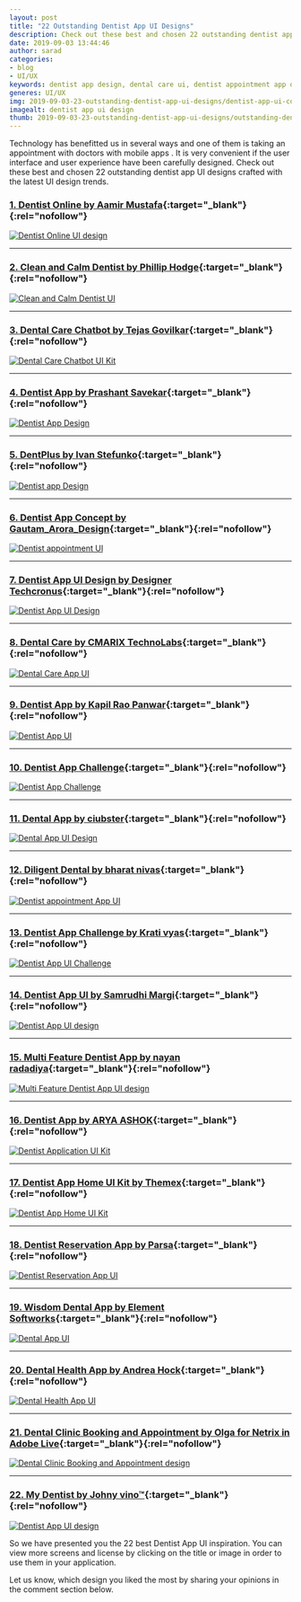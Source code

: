 ```yaml
---
layout: post
title: "22 Outstanding Dentist App UI Designs"
description: Check out these best and chosen 22 outstanding dentist app UI designs crafted with the latest UI design trends.
date: 2019-09-03 13:44:46
author: sarad
categories:
- blog
- UI/UX
keywords: dentist app design, dental care ui, dentist appointment app design, tooth care app design, dentist mobile app design
generes: UI/UX
img: 2019-09-03-23-outstanding-dentist-app-ui-designs/dentist-app-ui-cover.png
imagealt: dentist app ui design
thumb: 2019-09-03-23-outstanding-dentist-app-ui-designs/outstanding-dentist-app-ui-designs-thumb.png
---
```


Technology has benefitted us in several ways and one of them is taking an appointment with doctors with mobile apps  <!--more-->. It is very convenient if the user interface and user experience have been carefully designed. Check out these best and chosen 22 outstanding dentist app UI designs crafted with the latest UI design trends.


### [1. Dentist Online by Aamir Mustafa](https://www.uplabs.com/posts/dentis-online){:target="_blank"}{:rel="nofollow"}
<a href="https://www.uplabs.com/posts/dentis-online" target="_blank" rel="nofollow">
<img src="/assets/img/blog/2019-09-03-23-outstanding-dentist-app-ui-designs/dentist-app-ui-16.png" alt="Dentist Online UI design">
</a>

<hr>

### [2. Clean and Calm Dentist by Phillip Hodge](https://www.uplabs.com/posts/clean-and-calm-dentist-ui){:target="_blank"}{:rel="nofollow"}
<a href="https://www.uplabs.com/posts/clean-and-calm-dentist-ui" target="_blank" rel="nofollow">
<img src="/assets/img/blog/2019-09-03-23-outstanding-dentist-app-ui-designs/dentist-app-ui-2.gif" alt="Clean and Calm Dentist UI">
</a>

<hr>

### [3. Dental Care Chatbot by Tejas Govilkar](https://www.uplabs.com/posts/dental-care-chatbot-concept-fb2e394d-8ea8-448f-8352-f9d18ff5c9bd){:target="_blank"}{:rel="nofollow"}
<a href="https://www.uplabs.com/posts/dental-care-chatbot-concept-fb2e394d-8ea8-448f-8352-f9d18ff5c9bd" target="_blank" rel="nofollow">
<img src="/assets/img/blog/2019-09-03-23-outstanding-dentist-app-ui-designs/dentist-app-ui-3.png" alt="Dental Care Chatbot UI Kit">
</a>

<hr>

### [4. Dentist App by Prashant Savekar](https://www.uplabs.com/posts/dentist-app-01c3b74e-0234-4f5c-8ef4-eba21aca443d){:target="_blank"}{:rel="nofollow"}
<a href="https://www.uplabs.com/posts/dentist-app-01c3b74e-0234-4f5c-8ef4-eba21aca443d" target="_blank" rel="nofollow">
<img src="/assets/img/blog/2019-09-03-23-outstanding-dentist-app-ui-designs/dentist-app-ui-4.png" alt="Dentist App Design">
</a>

<hr>

### [5. DentPlus by Ivan Stefunko](https://www.uplabs.com/posts/dentplus-free-ui-kit){:target="_blank"}{:rel="nofollow"}
<a href="https://www.uplabs.com/posts/dentplus-free-ui-kit" target="_blank" rel="nofollow">
<img src="/assets/img/blog/2019-09-03-23-outstanding-dentist-app-ui-designs/dentist-app-ui-5.png" alt="Dentist app Design">
</a>

<hr>

### [6. Dentist App Concept by Gautam_Arora_Design](https://www.uplabs.com/posts/dentist-app-concept){:target="_blank"}{:rel="nofollow"}
<a href="https://www.uplabs.com/posts/dentist-app-concept" target="_blank" rel="nofollow">
<img src="/assets/img/blog/2019-09-03-23-outstanding-dentist-app-ui-designs/dentist-app-ui-6.png" alt="Dentist appointment UI">
</a>

<hr>

### [7. Dentist App UI Design by Designer Techcronus](https://www.uplabs.com/posts/dentist-app-ui-design){:target="_blank"}{:rel="nofollow"}
<a href="https://www.uplabs.com/posts/dentist-app-ui-design" target="_blank" rel="nofollow">
<img src="/assets/img/blog/2019-09-03-23-outstanding-dentist-app-ui-designs/dentist-app-ui-7.png" alt="Dentist App UI Design">
</a>

<hr>

### [8. Dental Care by CMARIX TechnoLabs](https://www.uplabs.com/posts/dental-care-dentist-app){:target="_blank"}{:rel="nofollow"}
<a href="https://www.uplabs.com/posts/dental-care-dentist-app" target="_blank" rel="nofollow">
<img src="/assets/img/blog/2019-09-03-23-outstanding-dentist-app-ui-designs/dentist-app-ui-8.png" alt="Dental Care App UI">
</a>

<hr>

### [9. Dentist App by Kapil Rao Panwar](https://www.uplabs.com/posts/dentist-app-8d2bc354-2b19-4b4a-9d0c-1a2d14937051){:target="_blank"}{:rel="nofollow"}
<a href="https://www.uplabs.com/posts/dentist-app-8d2bc354-2b19-4b4a-9d0c-1a2d14937051" target="_blank" rel="nofollow">
<img src="/assets/img/blog/2019-09-03-23-outstanding-dentist-app-ui-designs/dentist-app-ui-9.png" alt="Dentist App UI">
</a>

<hr>

### [10. Dentist App Challenge](https://www.uplabs.com/posts/dentists-app-challenge){:target="_blank"}{:rel="nofollow"}
<a href="https://www.uplabs.com/posts/dentists-app-challenge" target="_blank" rel="nofollow">
<img src="/assets/img/blog/2019-09-03-23-outstanding-dentist-app-ui-designs/dentist-app-ui-10.png" alt="Dentist App Challenge">
</a>

<hr>

### [11. Dental App by ciubster](https://www.uplabs.com/posts/dental-app){:target="_blank"}{:rel="nofollow"}
<a href="https://www.uplabs.com/posts/dental-app" target="_blank" rel="nofollow">
<img src="/assets/img/blog/2019-09-03-23-outstanding-dentist-app-ui-designs/dentist-app-ui-11.png" alt="Dental App UI Design">
</a>

<hr>

### [12. Diligent Dental by bharat nivas](https://www.uplabs.com/posts/diligent-dental){:target="_blank"}{:rel="nofollow"}
<a href="https://www.uplabs.com/posts/diligent-dental" target="_blank" rel="nofollow">
<img src="/assets/img/blog/2019-09-03-23-outstanding-dentist-app-ui-designs/dentist-app-ui-12.png" alt="Dentist appointment App UI">
</a>

<hr>

### [13. Dentist App Challenge by Krati vyas](https://www.uplabs.com/posts/dentist-app-challenge-3fd9aa9d-e92f-4ee4-a2a2-b22c4ab87b00){:target="_blank"}{:rel="nofollow"}
<a href="https://www.uplabs.com/posts/dentist-app-challenge-3fd9aa9d-e92f-4ee4-a2a2-b22c4ab87b00" target="_blank" rel="nofollow">
<img src="/assets/img/blog/2019-09-03-23-outstanding-dentist-app-ui-designs/dentist-app-ui-13.png" alt="Dentist App UI Challenge">
</a>

<hr>

### [14. Dentist App UI by Samrudhi Margi](https://www.uplabs.com/posts/dentist-app-challenge){:target="_blank"}{:rel="nofollow"}
<a href="https://www.uplabs.com/posts/dentist-app-challenge" target="_blank" rel="nofollow">
<img src="/assets/img/blog/2019-09-03-23-outstanding-dentist-app-ui-designs/dentist-app-ui-14.png" alt="Dentist App UI design">
</a>

<hr>

### [15. Multi Feature Dentist App by nayan radadiya](https://www.uplabs.com/posts/dentist-app-home-ui-kit){:target="_blank"}{:rel="nofollow"}
<a href="https://www.uplabs.com/posts/dentist-app-home-ui-kit" target="_blank" rel="nofollow">
<img src="/assets/img/blog/2019-09-03-23-outstanding-dentist-app-ui-designs/dentist-app-ui-15.png" alt="Multi Feature Dentist App UI design">
</a>

<hr>

### [16. Dentist App by ARYA ASHOK](https://www.uplabs.com/posts/dentist-app-226156bb-ed46-453a-986e-45fe1da72ee2){:target="_blank"}{:rel="nofollow"}
<a href="https://www.uplabs.com/posts/dentist-app-226156bb-ed46-453a-986e-45fe1da72ee2" target="_blank" rel="nofollow">
<img src="/assets/img/blog/2019-09-03-23-outstanding-dentist-app-ui-designs/dentist-app-ui-1.png" alt="Dentist Application UI Kit">
</a>

<hr>

### [17. Dentist App Home UI Kit by Themex](https://www.uplabs.com/posts/dentist-app-home-ui-kit){:target="_blank"}{:rel="nofollow"}
<a href="https://www.uplabs.com/posts/dentist-app-home-ui-kit" target="_blank" rel="nofollow">
<img src="/assets/img/blog/2019-09-03-23-outstanding-dentist-app-ui-designs/dentist-app-ui-17.png" alt="Dentist App Home UI Kit">
</a>

<hr>

### [18. Dentist Reservation App by Parsa](https://www.uplabs.com/posts/dentist-reservation-app){:target="_blank"}{:rel="nofollow"}
<a href="https://www.uplabs.com/posts/dentist-reservation-app" target="_blank" rel="nofollow">
<img src="/assets/img/blog/2019-09-03-23-outstanding-dentist-app-ui-designs/dentist-app-ui-18.png" alt="Dentist Reservation App UI">
</a>

<hr>

### [19. Wisdom Dental App by Element Softworks](https://www.uplabs.com/posts/wisdom-dental-app){:target="_blank"}{:rel="nofollow"}
<a href="https://www.uplabs.com/posts/wisdom-dental-app" target="_blank" rel="nofollow">
<img src="/assets/img/blog/2019-09-03-23-outstanding-dentist-app-ui-designs/dentist-app-ui-19.png" alt="Dental App UI">
</a>

<hr>

### [20. Dental Health App by Andrea Hock](https://dribbble.com/shots/6197013-Dental-Health-App-Automated-Hack-24){:target="_blank"}{:rel="nofollow"}
<a href="https://dribbble.com/shots/6197013-Dental-Health-App-Automated-Hack-24" target="_blank" rel="nofollow">
<img src="/assets/img/blog/2019-09-03-23-outstanding-dentist-app-ui-designs/dentist-app-ui-21.png" alt="Dental Health App UI">
</a>

<hr>

### [21. Dental Clinic Booking and Appointment by Olga for Netrix in Adobe Live](https://dribbble.com/shots/5573619-Adobe-Live-Stream){:target="_blank"}{:rel="nofollow"}
<a href="https://dribbble.com/shots/5573619-Adobe-Live-Stream" target="_blank" rel="nofollow">
<img src="/assets/img/blog/2019-09-03-23-outstanding-dentist-app-ui-designs/dentist-app-ui-22.png" alt="Dental Clinic Booking and Appointment design">
</a>

<hr>

### [22. My Dentist by Johny vino™](https://dribbble.com/shots/3461370-My-Dentist-app-concept){:target="_blank"}{:rel="nofollow"}
<a href="https://dribbble.com/shots/3461370-My-Dentist-app-concept" target="_blank" rel="nofollow">
<img src="/assets/img/blog/2019-09-03-23-outstanding-dentist-app-ui-designs/dentist-app-ui-23.png" alt="Dentist App UI design">
</a>

So we have presented you the 22 best Dentist App UI inspiration. You can view more screens and license by clicking on the title or image in order to use them in your application.

Let us know, which design you liked the most by sharing your opinions in the comment section below.